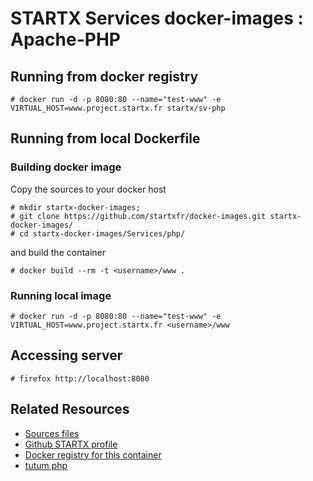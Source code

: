 # STARTX Services docker-images : Apache-PHP

## Running from docker registry

	# docker run -d -p 8080:80 --name="test-www" -e VIRTUAL_HOST=www.project.startx.fr startx/sv-php

## Running from local Dockerfile

### Building docker image
Copy the sources to your docker host 

	# mkdir startx-docker-images;
	# git clone https://github.com/startxfr/docker-images.git startx-docker-images/
	# cd startx-docker-images/Services/php/

and build the container

	# docker build --rm -t <username>/www .

### Running local image

	# docker run -d -p 8080:80 --name="test-www" -e VIRTUAL_HOST=www.project.startx.fr <username>/www

## Accessing server

	# firefox http://localhost:8080

## Related Resources

* [Sources files](https://github.com/startxfr/docker-images/tree/master/Services/php)
* [Github STARTX profile](https://github.com/startxfr/docker-images)
* [Docker registry for this container](https://registry.hub.docker.com/u/startx/sv-php/)
* [tutum php](https://registry.hub.docker.com/u/tutum/apache-php)

